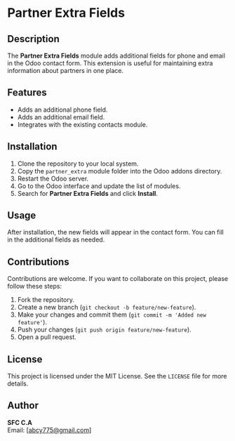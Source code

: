 # Partner Extra Fields

## Description
The **Partner Extra Fields** module adds additional fields for phone and email in the Odoo contact form. This extension is useful for maintaining extra information about partners in one place.

## Features
- Adds an additional phone field.
- Adds an additional email field.
- Integrates with the existing contacts module.

## Installation
1. Clone the repository to your local system.
2. Copy the `partner_extra` module folder into the Odoo addons directory.
3. Restart the Odoo server.
4. Go to the Odoo interface and update the list of modules.
5. Search for **Partner Extra Fields** and click **Install**.

## Usage
After installation, the new fields will appear in the contact form. You can fill in the additional fields as needed.

## Contributions
Contributions are welcome. If you want to collaborate on this project, please follow these steps:
1. Fork the repository.
2. Create a new branch (`git checkout -b feature/new-feature`).
3. Make your changes and commit them (`git commit -m 'Added new feature'`).
4. Push your changes (`git push origin feature/new-feature`).
5. Open a pull request.

## License
This project is licensed under the MIT License. See the `LICENSE` file for more details.

## Author
**SFC C.A**  
Email: [abcy775@gmail.com]  


